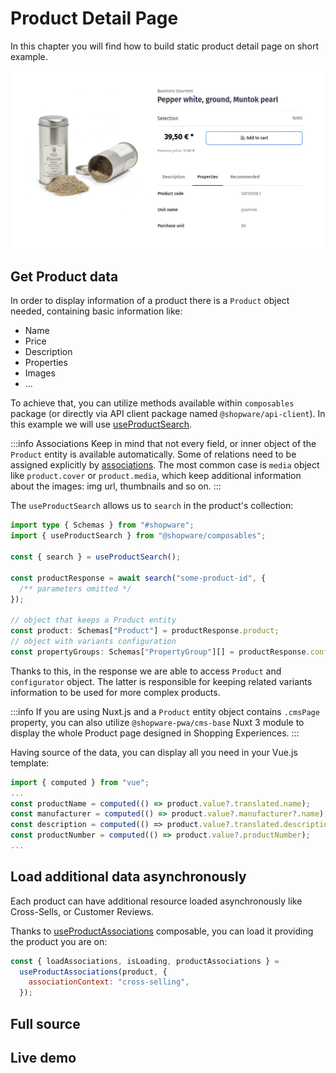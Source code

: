 <script setup>
import StackBlitzLiveExample from "../../components/StackBlitzLiveExample.vue";
</script>

# Product Detail Page

In this chapter you will find how to build static product detail page on short example.

<img src="../../.assets/pdp-md.png" alt="Image of Product Detail Page example" class="border-1px border-#eeeeee rounded-md shadow-md my-8 hover:shadow-2xl hover:scale-105 transition duration-200" />

## Get Product data

In order to display information of a product there is a `Product` object needed, containing basic information like:

- Name
- Price
- Description
- Properties
- Images
- ...

To achieve that, you can utilize methods available within `composables` package (or directly via API client package named `@shopware/api-client`). In this example we will use [useProductSearch](../../../packages/composables.html#useproductsearch).

:::info Associations
Keep in mind that not every field, or inner object of the `Product` entity is available automatically.
Some of relations need to be assigned explicitly by [associations](https://shopware.stoplight.io/docs/store-api/cf710bf73d0cd-search-queries#associations). The most common case is `media` object like `product.cover` or `product.media`, which keep additional information about the images: img url, thumbnails and so on.
:::

The `useProductSearch` allows us to `search` in the product's collection:

```ts
import type { Schemas } from "#shopware";
import { useProductSearch } from "@shopware/composables";

const { search } = useProductSearch();

const productResponse = await search("some-product-id", {
  /** parameters omitted */
});

// object that keeps a Product entity
const product: Schemas["Product"] = productResponse.product;
// object with variants configuration
const propertyGroups: Schemas["PropertyGroup"][] = productResponse.configurator;
```

Thanks to this, in the response we are able to access `Product` and `configurator` object. The latter is responsible for keeping related variants information to be used for more complex products.

:::info
If you are using Nuxt.js and a `Product` entity object contains `.cmsPage` property, you can also utilize `@shopware-pwa/cms-base` Nuxt 3 module to display the whole Product page designed in Shopping Experiences.
:::

Having source of the data, you can display all you need in your Vue.js template:

```js
import { computed } from "vue";
...
const productName = computed(() => product.value?.translated.name);
const manufacturer = computed(() => product.value?.manufacturer?.name);
const description = computed(() => product.value?.translated.description);
const productNumber = computed(() => product.value?.productNumber);
...
```

## Load additional data asynchronously

Each product can have additional resource loaded asynchronously like Cross-Sells, or Customer Reviews.

Thanks to [useProductAssociations](../../../packages/composables.html#useproductassociations) composable, you can load it providing the product you are on:

```js
const { loadAssociations, isLoading, productAssociations } =
  useProductAssociations(product, {
    associationContext: "cross-selling",
  });
```

## Full source

<PageRef page="https://github.com/shopware/frontends/tree/main/examples/product-detail-page"
  title="Product Detail Page Example"
  target="_blank"
  sub="Explore full example of PDP implementation"
  />

## Live demo

<StackBlitzLiveExample projectPath="shopware/frontends/tree/main/examples/product-detail-page" openPath="/" />
